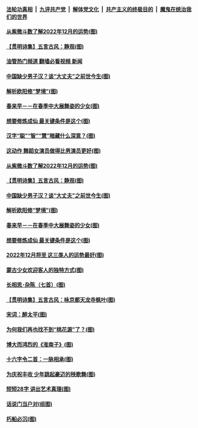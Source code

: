 ####  [法轮功真相](../../../../basic/blob/master/README.md?t=11290431) &nbsp;|&nbsp; [九评共产党](../../../../9ping.md/blob/master/README.md?t=11290431) &nbsp;|&nbsp; [解体党文化](../../../../jtdwh.md/blob/master/README.md?t=11290431)  &nbsp;|&nbsp; [共产主义的终极目的](../../../../gczydzjmd.md/blob/master/README.md?t=11290431) &nbsp;|&nbsp; [魔鬼在统治我们的世界](../../../../mgztzwmdsj.md/blob/master/README.md?t=11290431) 

#### [从紫微斗数了解2022年12月的运势(图)](../pages/p7/1022464.md?t=11290431) 

#### [【贯明诗集】五言古风：静观(图)](../pages/p7/1022758.md?t=11290431) 

#### [油管热门频道 翻墙必看视频 新闻](http://129.146.143.75:81/youtube.html?11290431)

#### [中国缺少男子汉？谈“大丈夫”之前世今生(图)](../pages/p7/1022616.md?t=11290431) 

#### [解析欧阳修“梦境”(图)](../pages/p7/1022302.md?t=11290431) 

#### [春来早－－在春季中大展舞姿的少女(图)](../pages/p7/1019896.md?t=11290431) 

#### [想要修炼成仙 最关键条件是这个(图)](../pages/p7/1022550.md?t=11290431) 

#### [汉字“聪”“智”“慧”暗藏什么深意？﻿(图)](../pages/p7/1022069.md?t=11290431) 

#### [这动作 舞蹈女演员做得比男演员更好(图)](../pages/p7/1022369.md?t=11290431) 

#### [从紫微斗数了解2022年12月的运势(图)](../pages/p7/1022464.md?t=11290431) 

#### [【贯明诗集】五言古风：静观(图)](../pages/p7/1022758.md?t=11290431) 

#### [中国缺少男子汉？谈“大丈夫”之前世今生(图)](../pages/p7/1022616.md?t=11290431) 

#### [解析欧阳修“梦境”(图)](../pages/p7/1022302.md?t=11290431) 

#### [春来早－－在春季中大展舞姿的少女(图)](../pages/p7/1019896.md?t=11290431) 

#### [想要修炼成仙 最关键条件是这个(图)](../pages/p7/1022550.md?t=11290431) 

#### [2022年12月将至 这三类人的运势最好(图)](../pages/p7/1022435.md?t=11290431) 

#### [蒙古少女欢迎客人的独特方式(图)](../pages/p7/1019894.md?t=11290431) 

#### [长相思･杂陈（七首）(图)](../pages/p7/1022587.md?t=11290431) 

#### [【贯明诗集】五言古风：咏京都天龙寺枫叶(图)](../pages/p7/1022653.md?t=11290431) 

#### [宋词：醉太平(图)](../pages/p7/1022558.md?t=11290431) 

#### [为何我们再也找不到“桃花源”了？(图)](../pages/p7/1022074.md?t=11290431) 

#### [博大而鸿烈的《淮南子》(图)](../pages/p7/1022450.md?t=11290431) 

#### [十六字令二首：一脉相承(图)](../pages/p7/1022513.md?t=11290431) 

#### [为庆祝丰收 少年跳起豪迈的秧歌舞(图)](../pages/p7/1019895.md?t=11290431) 

#### [短短28字 讲出艺术真理(图)](../pages/p7/1022232.md?t=11290431) 

#### [话说门当户对(组图)](../pages/p7/1022059.md?t=11290431) 

#### [朽船必沉(图)](../pages/p7/1022253.md?t=11290431) 

<img src='http://gfw-breaker.win/goodnews/indexes/p7.md' width='0px' height='0px'/>
